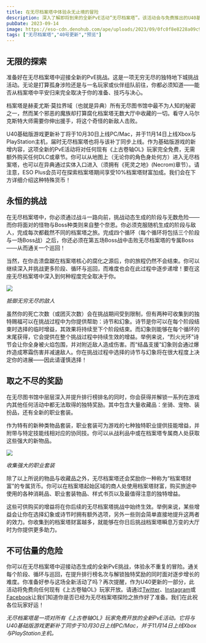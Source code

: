 ```yaml
---
title: 在无尽档案塔中体验永无止境的冒险
description: 深入了解即将到来的全新PvE活动“无尽档案塔”。该活动会与免费推出的U40基础版游戏更新补丁同步上线。
pubDate: 2023-09-14
image: https://eso-cdn.denohub.com/ape/uploads/2023/09/0fc0f8e8228a09c90561a2791f268bf8.jpg
tags: ["无尽档案塔","40号更新","预览"]
---
```


## 无限的探索

准备好在无尽档案塔中迎接全新的PvE挑战。这是一项无穷无尽的独特地下城挑战活动。无论是打算孤身涉险还是与一名玩家或伙伴组队前往，你都必须知道——能否从档案塔中平安归来完全取决于你的准备、技巧与决心。

档案塔是赫麦尤斯·莫拉界域（也就是异典）所有无尽图书馆中最不为人知的秘密之一，然而某个邪恶的魔族却打算腐化档案塔无数大厅中收藏的一切。看守人马尔克斯特大师需要你伸出援手，将这个奇怪的新敌人击败。

U40基础版游戏更新补丁将于10月30日上线PC/Mac，并于11月14日上线Xbox与PlayStation主机，届时无尽档案塔也将与该补丁同步上线。作为基础版游戏的新增内容，这项全新的PvE活动将对任何现有《上古卷轴OL》玩家完全免费，无需额外购买任何DLC或章节。你可以从地图上（无论你的角色身处何方）进入无尽档案塔，也可以在异典通过实体入口进入（须拥有《死灵之地》(Necrom)章节）。请注意，ESO
Plus会员可在探索档案塔期间享受10%档案塔财富加成。我们会在下方详细介绍这种特殊货币！

## 永恒的挑战

在无尽档案塔中，你必须通过战斗一路向前，挑战动态生成的阶段与无数危险——而你将面对的怪物与Boss种类则来自整个奈恩。你必须克服随机生成的阶段与敌人，完成每次都截然不同的档案塔之旅。完成四个循环（每个循环将包括三个阶段与一场Boss战）之后，你还必须在第五场Boss战中击败无尽档案塔的专属Boss——从而通关一个巡回！

当然，在你击溃盘踞在档案塔核心的腐化之源后，你的旅程仍然不会结束。你可以继续深入并挑战更多阶段、循环与巡回，而难度也会在此过程中逐步递增！要在这座无尽档案塔中深入到何种程度完全取决于你。

![](https://eso-cdn.denohub.com/ape/uploads/2023/09/b6d8c9e3eefbdbb42db7cf03d5854256.jpg)

<p class="text-gray-500 text-sm text-center"><i>抵御无穷无尽的敌人</i></p>

虽然你的死亡次数（或团灭次数）会在挑战期间受到限制，但有两种可收集到的独特赐福可以在挑战过程中为你提供帮助：诗节和幻象。诗节是你可以在每个阶段结束时选择的临时增益，其效果将持续至下个阶段结束。而幻象则能够在每个循环的末尾获得，它会提供在整个挑战过程中持续生效的增益。举例来说，“烈火光环”诗节会让你全身被火焰包围，并对附近敌人造成伤害。而“结晶支援”幻象则会通过爆炸造成寒霜伤害并减速敌人。你在挑战过程中选择的诗节与幻象将在很大程度上决定你的进展——因此请谨慎选择！

## 取之不尽的奖励

在无尽图书馆中层层深入并提升排行榜排名的同时，你会获得并解锁一系列在游戏内其他任何活动中都无法取得的独特奖励。其中包含大量收藏品：坐骑、宠物、装扮品，还有全新的职业套装。

作为特有的新种类物品套装，职业套装可为游戏的七种独特职业提供技能增益，并附带与特定技能线相对应的协同技。你可以从战利品中或在档案塔专属商人处获取这些强大的新物品。

![](https://eso-cdn.denohub.com/ape/uploads/2023/09/5e802a1ba276c8d61c4afe1758e10e1a.jpg)

<p class="text-gray-500 text-sm text-center"><i>收集强大的职业套装</i></p>

除了以上所说的物品与收藏品之外，无尽档案塔还会奖励你一种称为“档案塔财富”的专属货币。你可以在档案塔起始区域的商人处使用档案塔财富，购买旅途中使用的各种消耗品、职业套装物品、样式书页以及最值得注意的独特增益。

这些可供购买的增益将在你后续的无尽档案塔挑战中始终生效。举例来说，某些增益会让你在选择幻象或诗节时拥有额外选项，另外一些则会简单直接地提升这两者的效力。你收集到的档案塔财富越多，就能够在你日后挑战档案塔瞬息万变的大厅时为你提供更多助力。

## 不可估量的危险

你可以在无尽档案塔中迎接动态生成的全新PvE挑战，体验永不重复的冒险。通关每个阶段、循环与巡回，在提升排行榜名次与解锁独特奖励的同时面对逐步增长的难度。你准备好参与这场全新活动了吗？再次提醒，作为U40更新的一部分，此活动将免费向任何现有《上古卷轴OL》玩家开放。请通过[Twitter](https://twitter.com/TESOnline)、[Instagram](https://www.instagram.com/elderscrollsonline/)或[Facebook](https://www.facebook.com/ElderScrollsOnline)让我们知道你是否已经为无尽档案塔探险之旅作好了准备。我们在此祝各位玩家好运！

_无尽档案塔是一项对所有《上古卷轴OL》玩家免费开放的全新PvE活动。它将与U40基础版游戏更新补丁同步于10月30日上线PC/Mac，并于11月14日上线Xbox与PlayStation主机。_
